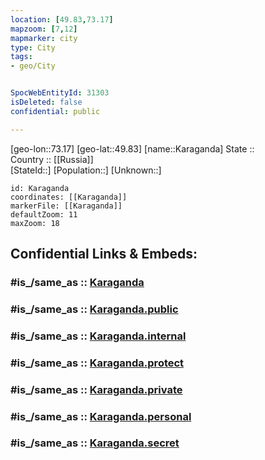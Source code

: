 ```yaml
---
location: [49.83,73.17] 
mapzoom: [7,12] 
mapmarker: city 
type: City
tags:
- geo/City


SpocWebEntityId: 31303
isDeleted: false
confidential: public

---
```

[geo-lon::73.17] 
[geo-lat::49.83] 
[name::Karaganda] 
State ::  
Country :: [[Russia]]  
[StateId::] 
[Population::] 
[Unknown::] 


```leaflet
id: Karaganda
coordinates: [[Karaganda]] 
markerFile: [[Karaganda]] 
defaultZoom: 11 
maxZoom: 18
```


## Confidential Links & Embeds: 

### #is_/same_as :: [Karaganda](/_Standards/Earth/Continent/Asia/Asia~Central/Kazakhstan/Counties/Qaraghandy/City/Karaganda.md) 

### #is_/same_as :: [Karaganda.public](/_public/Earth/Continent/Asia/Asia~Central/Kazakhstan/Counties/Qaraghandy/City/Karaganda.public.md) 

### #is_/same_as :: [Karaganda.internal](/_internal/Earth/Continent/Asia/Asia~Central/Kazakhstan/Counties/Qaraghandy/City/Karaganda.internal.md) 

### #is_/same_as :: [Karaganda.protect](/_protect/Earth/Continent/Asia/Asia~Central/Kazakhstan/Counties/Qaraghandy/City/Karaganda.protect.md) 

### #is_/same_as :: [Karaganda.private](/_private/Earth/Continent/Asia/Asia~Central/Kazakhstan/Counties/Qaraghandy/City/Karaganda.private.md) 

### #is_/same_as :: [Karaganda.personal](/_personal/Earth/Continent/Asia/Asia~Central/Kazakhstan/Counties/Qaraghandy/City/Karaganda.personal.md) 

### #is_/same_as :: [Karaganda.secret](/_secret/Earth/Continent/Asia/Asia~Central/Kazakhstan/Counties/Qaraghandy/City/Karaganda.secret.md)

